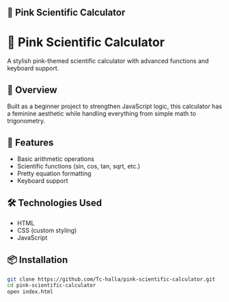 ## 🩷 **Pink Scientific Calculator**

# 🧮 Pink Scientific Calculator

A stylish pink-themed scientific calculator with advanced functions and keyboard support.

## 🧠 Overview

Built as a beginner project to strengthen JavaScript logic, this calculator has a feminine aesthetic while handling everything from simple math to trigonometry.

## 🚀 Features

- Basic arithmetic operations
- Scientific functions (sin, cos, tan, sqrt, etc.)
- Pretty equation formatting
- Keyboard support


## 🛠️ Technologies Used

- HTML
- CSS (custom styling)
- JavaScript

## 📦 Installation

```bash
git clone https://github.com/Tc-halla/pink-scientific-calculator.git
cd pink-scientific-calculator
open index.html
